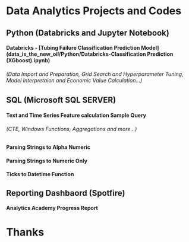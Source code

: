 # Data Analytics Projects and Codes

##    Python (Databricks and Jupyter Notebook)

####  Databricks - [Tubing Failure Classification Prediction Model] (data_is_the_new_oil/Python/Databricks-Classification Prediction (XGboost).ipynb)
######  (Data Import and Preparation, Grid Search and Hyperparameter Tuning, Model Interpretaion and Economic Value Calculation...)

##    SQL (Microsoft SQL SERVER)

####  Text and Time Series Feature calculation Sample Query
######  (CTE, Windows Functions, Aggregations and more...)
####  Parsing Strings to Alpha Numeric
####  Parsing Strings to Numeric Only
####  Ticks to Datetime Function

##    Reporting Dashbaord (Spotfire)

####  Analytics Academy Progress Report

# Thanks
